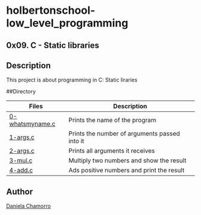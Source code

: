 # holbertonschool-low_level_programming

## 0x09. C - Static libraries

## Description
This project is about programming in C: Static liraries

##Directory

| Files | Description |
| ----- | ----------- |
| [0-whatsmyname.c](https://github.com/dalexach/holbertonschool-low_level_programming/blob/master/0x0A-arcv_argv/0-whatsmyname.c) | Prints the name of the program |
| [1-args.c](https://github.com/dalexach/holbertonschool-low_level_programming/blob/master/0x0A-arcv_argv/1-args.c) | Prints the number of arguments passed into it |
| [2-args.c](https://github.com/dalexach/holbertonschool-low_level_programming/blob/master/0x0A-arcv_argv/2-args.c) | Prints all arguments it receives |
| [3-mul.c](https://github.com/dalexach/holbertonschool-low_level_programming/blob/master/0x0A-arcv_argv/3-mul.c) | Multiply two numbers and show the result |
| [4-add.c](https://github.com/dalexach/holbertonschool-low_level_programming/blob/master/0x0A-arcv_argv/4-add.c) | Ads positive numbers and print the result |

## Author

[Daniela Chamorro](https://www.linkedin.com/in/daniela-alexandra-chamorro-guerrero-666805a1/)